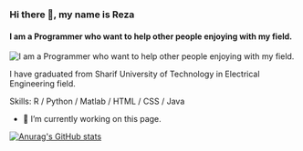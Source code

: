 ### Hi there 👋, my name is Reza
#### I am a Programmer who want to help other people enjoying with my field.
![I am a Programmer who want to help other people enjoying with my field.](https://pbs.twimg.com/profile_banners/1103089167561576451/1662486387/1080x360)

I have graduated from Sharif University of Technology in Electrical Engineering field.

Skills: R / Python / Matlab / HTML / CSS / Java

- 🔭 I’m currently working on this page. 







[![Anurag's GitHub stats](https://github-readme-stats.vercel.app/api?username=gaarauchiha)](https://github.com/anuraghazra/github-readme-stats)
<!--
**gaarauchiha/gaarauchiha** is a ✨ _special_ ✨ repository because its `README.md` (this file) appears on your GitHub profile.

Here are some ideas to get you started:

- 🔭 I’m currently working on ...
- 🌱 I’m currently learning ...
- 👯 I’m looking to collaborate on ...
- 🤔 I’m looking for help with ...
- 💬 Ask me about ...
- 📫 How to reach me: ...
- 😄 Pronouns: ...
- ⚡ Fun fact: ...
-->
